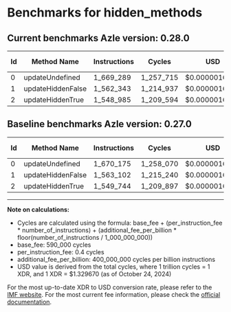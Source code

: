 # Benchmarks for hidden_methods

## Current benchmarks Azle version: 0.28.0

| Id  | Method Name       | Instructions | Cycles    | USD           | USD/Million Calls | Change                          |
| --- | ----------------- | ------------ | --------- | ------------- | ----------------- | ------------------------------- |
| 0   | updateUndefined   | 1_669_289    | 1_257_715 | $0.0000016723 | $1.67             | <font color="green">-886</font> |
| 1   | updateHiddenFalse | 1_562_343    | 1_214_937 | $0.0000016155 | $1.61             | <font color="green">-759</font> |
| 2   | updateHiddenTrue  | 1_548_985    | 1_209_594 | $0.0000016084 | $1.60             | <font color="green">-759</font> |

## Baseline benchmarks Azle version: 0.27.0

| Id  | Method Name       | Instructions | Cycles    | USD           | USD/Million Calls |
| --- | ----------------- | ------------ | --------- | ------------- | ----------------- |
| 0   | updateUndefined   | 1_670_175    | 1_258_070 | $0.0000016728 | $1.67             |
| 1   | updateHiddenFalse | 1_563_102    | 1_215_240 | $0.0000016159 | $1.61             |
| 2   | updateHiddenTrue  | 1_549_744    | 1_209_897 | $0.0000016088 | $1.60             |

---

**Note on calculations:**

- Cycles are calculated using the formula: base_fee + (per_instruction_fee \* number_of_instructions) + (additional_fee_per_billion \* floor(number_of_instructions / 1_000_000_000))
- base_fee: 590_000 cycles
- per_instruction_fee: 0.4 cycles
- additional_fee_per_billion: 400_000_000 cycles per billion instructions
- USD value is derived from the total cycles, where 1 trillion cycles = 1 XDR, and 1 XDR = $1.329670 (as of October 24, 2024)

For the most up-to-date XDR to USD conversion rate, please refer to the [IMF website](https://www.imf.org/external/np/fin/data/rms_sdrv.aspx).
For the most current fee information, please check the [official documentation](https://internetcomputer.org/docs/current/developer-docs/gas-cost#execution).
